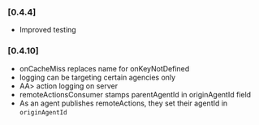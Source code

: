 ### [0.4.4]
* Improved testing

### [0.4.10]
* onCacheMiss replaces name for onKeyNotDefined
* logging can be targeting certain agencies only
* AA> action logging on server
* remoteActionsConsumer stamps parentAgentId in originAgentId field
* As an agent publishes remoteActions, they set their agentId in `originAgentId`
